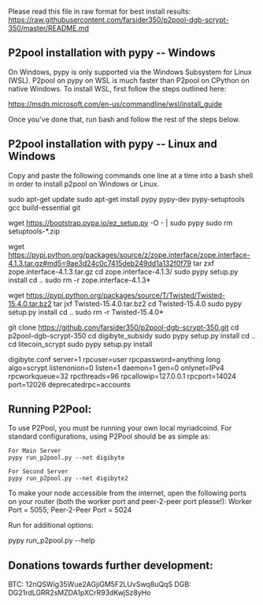 Please read this file in raw format for best install results:
https://raw.githubusercontent.com/farsider350/p2pool-dgb-scrypt-350/master/README.md

P2pool installation with pypy -- Windows
--------------------------------------
On Windows, pypy is only supported via the Windows Subsystem for Linux (WSL). P2pool on pypy on WSL is much faster than P2pool on
CPython on native Windows. To install WSL, first follow the steps outlined here:

https://msdn.microsoft.com/en-us/commandline/wsl/install_guide

Once you've done that, run bash and follow the rest of the steps below.

P2pool installation with pypy -- Linux and Windows
-------------------------------------------------
Copy and paste the following commands one line at a time into a bash shell in order to install p2pool on Windows or Linux.



sudo apt-get update
sudo apt-get install pypy pypy-dev pypy-setuptools gcc build-essential git

wget https://bootstrap.pypa.io/ez_setup.py -O - | sudo pypy
sudo rm setuptools-*.zip

wget https://pypi.python.org/packages/source/z/zope.interface/zope.interface-4.1.3.tar.gz#md5=9ae3d24c0c7415deb249dd1a132f0f79
tar zxf zope.interface-4.1.3.tar.gz
cd zope.interface-4.1.3/
sudo pypy setup.py install
cd ..
sudo rm -r zope.interface-4.1.3*

wget https://pypi.python.org/packages/source/T/Twisted/Twisted-15.4.0.tar.bz2
tar jxf Twisted-15.4.0.tar.bz2
cd Twisted-15.4.0
sudo pypy setup.py install
cd ..
sudo rm -r Twisted-15.4.0*

git clone https://github.com/farsider350/p2pool-dgb-scrypt-350.git
cd p2pool-dgb-scrypt-350
cd digibyte_subsidy
sudo pypy setup.py install
cd ..
cd litecoin_scrypt
sudo pypy setup.py install    
    
	
digibyte.conf
	server=1
	rpcuser=user
	rpcpassword=anything long
	algo=scrypt
	listenonion=0
	listen=1
	daemon=1
	gen=0
	onlynet=IPv4
	rpcworkqueue=32
	rpcthreads=96
	rpcallowip=127.0.0.1
	rpcport=14024
	port=12026
	deprecatedrpc=accounts

Running P2Pool:
-------------------------
To use P2Pool, you must be running your own local myriadcoind. For standard configurations, using P2Pool should be as simple as:

	For Main Server
    pypy run_p2pool.py --net digibyte
    
    For Second Server
    pypy run_p2pool.py --net digibyte2
	
To make your node accessible from the internet, open the following ports on your router (both the worker port and peer-2-peer port please!): Worker Port = 5055; Peer-2-Peer Port = 5024

Run for additional options:

pypy run_p2pool.py --help

Donations towards further development:
-------------------------
BTC: 12nQSWig35Wue2AGjiGM5F2LUvSwq8uQqS
DGB: DG21rdLGRR2sMZDA1pXCrR93dKwjSz8yHo
